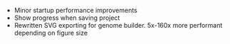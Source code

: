 * Minor startup performance improvements
* Show progress when saving project
* Rewritten SVG exporting for genome builder. 5x-160x more performant depending on figure size